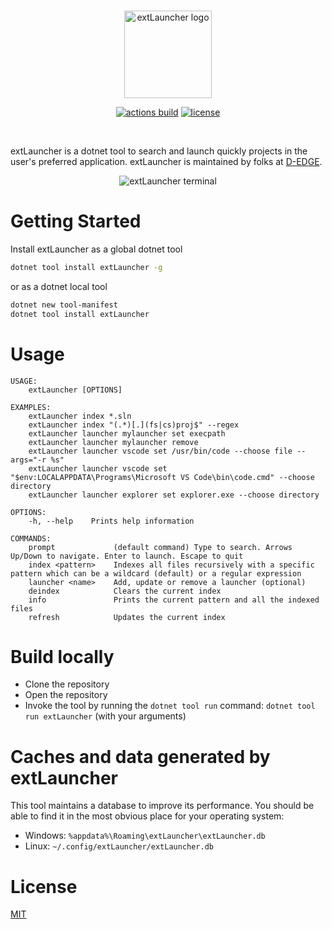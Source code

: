 <br />

<p align="center">
    <img src="https://raw.githubusercontent.com/d-edge/extLauncher/main/assets/logo.png" alt="extLauncher logo" height="140">
</p>

<p align="center">
<a href="https://github.com/d-edge/extLauncher/actions" title="actions"><img src="https://github.com/d-edge/extLauncher/actions/workflows/build.yml/badge.svg?branch=main" alt="actions build" /></a>
<a href="https://github.com/d-edge/extLauncher/blob/main/LICENSE" title="license"><img src="https://img.shields.io/github/license/d-edge/extLauncher" alt="license" /></a>
</p>

<!--
    <a href="https://www.nuget.org/packages/extLauncher/" title="nuget"><img src="https://img.shields.io/nuget/vpre/extLauncher" alt="version" /></a>
    <a href="https://www.nuget.org/stats/packages/extLauncher?groupby=Version" title="stats"><img src="https://img.shields.io/nuget/dt/extLauncher" alt="download" /></a> -->

<br />

extLauncher is a dotnet tool to search and launch quickly projects in the user's preferred application. extLauncher is maintained by folks at [D-EDGE](https://www.d-edge.com/).

<p align="center">
    <img src="https://raw.githubusercontent.com/d-edge/extLauncher/main/assets/terminal.gif" alt="extLauncher terminal">
</p>

# Getting Started

Install extLauncher as a global dotnet tool

``` bash
dotnet tool install extLauncher -g
``` 

or as a dotnet local tool

``` bash
dotnet new tool-manifest
dotnet tool install extLauncher
```` 

# Usage

```
USAGE:
    extLauncher [OPTIONS]

EXAMPLES:
    extLauncher index *.sln
    extLauncher index "(.*)[.](fs|cs)proj$" --regex
    extLauncher launcher mylauncher set execpath
    extLauncher launcher mylauncher remove
    extLauncher launcher vscode set /usr/bin/code --choose file --args="-r %s"
    extLauncher launcher vscode set "$env:LOCALAPPDATA\Programs\Microsoft VS Code\bin\code.cmd" --choose directory
    extLauncher launcher explorer set explorer.exe --choose directory

OPTIONS:
    -h, --help    Prints help information

COMMANDS:
    prompt             (default command) Type to search. Arrows Up/Down to navigate. Enter to launch. Escape to quit
    index <pattern>    Indexes all files recursively with a specific pattern which can be a wildcard (default) or a regular expression
    launcher <name>    Add, update or remove a launcher (optional)
    deindex            Clears the current index
    info               Prints the current pattern and all the indexed files
    refresh            Updates the current index
```

# Build locally

- Clone the repository
- Open the repository
- Invoke the tool by running the `dotnet tool run` command: `dotnet tool run extLauncher` (with your arguments)

# Caches and data generated by extLauncher

This tool maintains a database to improve its performance. You should be able to find it in the most obvious place for your operating system:

- Windows: `%appdata%\Roaming\extLauncher\extLauncher.db`
- Linux: `~/.config/extLauncher/extLauncher.db`

# License

[MIT](https://github.com/d-edge/extLauncher/blob/main/LICENSE)
